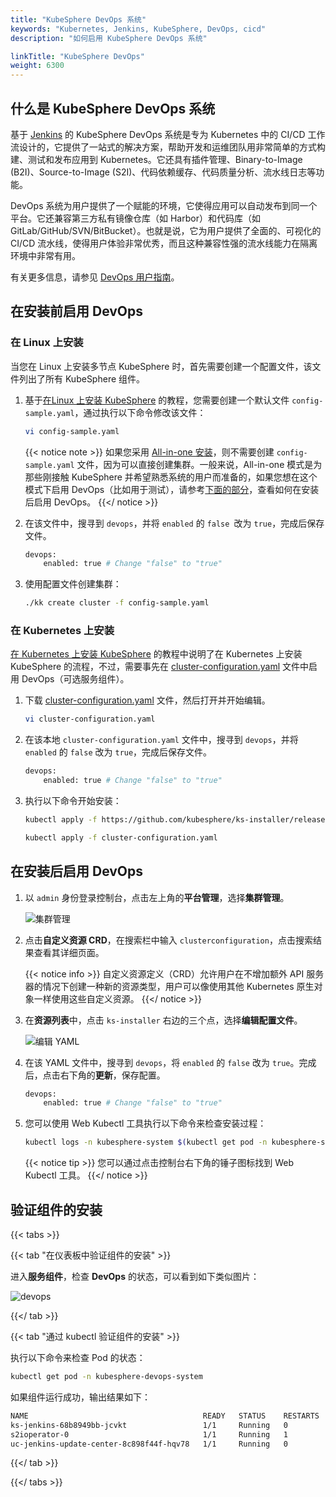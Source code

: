 ```yaml
---
title: "KubeSphere DevOps 系统"
keywords: "Kubernetes, Jenkins, KubeSphere, DevOps, cicd"
description: "如何启用 KubeSphere DevOps 系统"

linkTitle: "KubeSphere DevOps"
weight: 6300
---
```


## 什么是 KubeSphere DevOps 系统

基于 [Jenkins](https://jenkins.io/) 的 KubeSphere DevOps 系统是专为 Kubernetes 中的 CI/CD 工作流设计的，它提供了一站式的解决方案，帮助开发和运维团队用非常简单的方式构建、测试和发布应用到 Kubernetes。它还具有插件管理、Binary-to-Image (B2I)、Source-to-Image (S2I)、代码依赖缓存、代码质量分析、流水线日志等功能。

DevOps 系统为用户提供了一个赋能的环境，它使得应用可以自动发布到同一个平台。它还兼容第三方私有镜像仓库（如 Harbor）和代码库（如 GitLab/GitHub/SVN/BitBucket）。也就是说，它为用户提供了全面的、可视化的 CI/CD 流水线，使得用户体验非常优秀，而且这种兼容性强的流水线能力在隔离环境中非常有用。

有关更多信息，请参见 [DevOps 用户指南](../../devops-user-guide/)。

## 在安装前启用 DevOps

### 在 Linux 上安装

当您在 Linux 上安装多节点 KubeSphere 时，首先需要创建一个配置文件，该文件列出了所有 KubeSphere 组件。

1. 基于[在Linux 上安装 KubeSphere](../../installing-on-linux/introduction/multioverview/) 的教程，您需要创建一个默认文件 `config-sample.yaml`，通过执行以下命令修改该文件：

    ```bash
    vi config-sample.yaml
    ```

    {{< notice note >}}
如果您采用 [All-in-one 安装](../../quick-start/all-in-one-on-linux/)，则不需要创建 `config-sample.yaml` 文件，因为可以直接创建集群。一般来说，All-in-one 模式是为那些刚接触 KubeSphere 并希望熟悉系统的用户而准备的，如果您想在这个模式下启用 DevOps（比如用于测试），请参考[下面的部分](#在安装后启用-devops-系统)，查看如何在安装后启用 DevOps。
    {{</ notice >}}

2. 在该文件中，搜寻到 `devops`，并将 `enabled` 的 `false `改为 `true`，完成后保存文件。

    ```bash
    devops:
        enabled: true # Change "false" to "true"
    ```

3. 使用配置文件创建集群：

    ```bash
    ./kk create cluster -f config-sample.yaml
    ```

### 在 Kubernetes 上安装

[在 Kubernetes 上安装 KubeSphere](../../installing-on-kubernetes/introduction/overview/) 的教程中说明了在 Kubernetes 上安装 KubeSphere 的流程，不过，需要事先在 [cluster-configuration.yaml](https://github.com/kubesphere/ks-installer/releases/download/v3.0.0/cluster-configuration.yaml) 文件中启用 DevOps（可选服务组件）。

1. 下载 [cluster-configuration.yaml](https://github.com/kubesphere/ks-installer/releases/download/v3.0.0/cluster-configuration.yaml) 文件，然后打开并开始编辑。

    ```bash
    vi cluster-configuration.yaml
    ```

2. 在该本地 `cluster-configuration.yaml` 文件中，搜寻到 `devops`，并将 `enabled` 的 `false` 改为 `true`，完成后保存文件。

    ```bash
    devops:
        enabled: true # Change "false" to "true"
    ```

3. 执行以下命令开始安装：

    ```bash
    kubectl apply -f https://github.com/kubesphere/ks-installer/releases/download/v3.0.0/kubesphere-installer.yaml

    kubectl apply -f cluster-configuration.yaml
    ```

## 在安装后启用 DevOps

1. 以 `admin` 身份登录控制台，点击左上角的**平台管理**，选择**集群管理**。

    ![集群管理](/images/docs/zh-cn/enable-pluggable-components/kubesphere-devops-system/clusters-management.png)

2. 点击**自定义资源 CRD**，在搜索栏中输入 `clusterconfiguration`，点击搜索结果查看其详细页面。

    {{< notice info >}}
自定义资源定义（CRD）允许用户在不增加额外 API 服务器的情况下创建一种新的资源类型，用户可以像使用其他 Kubernetes 原生对象一样使用这些自定义资源。
    {{</ notice >}}

3. 在**资源列表**中，点击 `ks-installer` 右边的三个点，选择**编辑配置文件**。

    ![编辑 YAML](/images/docs/zh-cn/enable-pluggable-components/kubesphere-devops-system/edit-yaml.PNG)

4. 在该 YAML 文件中，搜寻到 `devops`，将 `enabled` 的 `false` 改为 `true`。完成后，点击右下角的**更新**，保存配置。

    ```bash
    devops:
        enabled: true # Change "false" to "true"
    ```

5. 您可以使用 Web Kubectl 工具执行以下命令来检查安装过程：

    ```bash
    kubectl logs -n kubesphere-system $(kubectl get pod -n kubesphere-system -l app=ks-install -o jsonpath='{.items[0].metadata.name}') -f
    ```

    {{< notice tip >}}
您可以通过点击控制台右下角的锤子图标找到 Web Kubectl 工具。
    {{</ notice >}}

## 验证组件的安装

{{< tabs >}}

{{< tab "在仪表板中验证组件的安装" >}}

进入**服务组件**，检查 **DevOps** 的状态，可以看到如下类似图片：

![devops](/images/docs/zh-cn/enable-pluggable-components/kubesphere-devops-system/devops.PNG)

{{</ tab >}}

{{< tab "通过 kubectl 验证组件的安装" >}}

执行以下命令来检查 Pod 的状态：

```bash
kubectl get pod -n kubesphere-devops-system
```

如果组件运行成功，输出结果如下：

```bash
NAME                                       READY   STATUS    RESTARTS   AGE
ks-jenkins-68b8949bb-jcvkt                 1/1     Running   0          1h3m
s2ioperator-0                              1/1     Running   1          1h3m
uc-jenkins-update-center-8c898f44f-hqv78   1/1     Running   0          1h14m
```

{{</ tab >}}

{{</ tabs >}}
